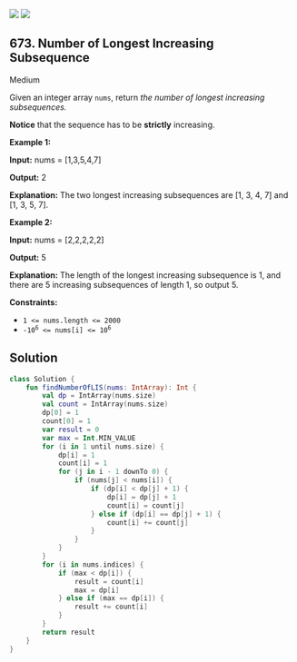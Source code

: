 [![](https://img.shields.io/github/stars/javadev/LeetCode-in-Kotlin?label=Stars&style=flat-square)](https://github.com/javadev/LeetCode-in-Kotlin)
[![](https://img.shields.io/github/forks/javadev/LeetCode-in-Kotlin?label=Fork%20me%20on%20GitHub%20&style=flat-square)](https://github.com/javadev/LeetCode-in-Kotlin/fork)

## 673\. Number of Longest Increasing Subsequence

Medium

Given an integer array `nums`, return _the number of longest increasing subsequences._

**Notice** that the sequence has to be **strictly** increasing.

**Example 1:**

**Input:** nums = [1,3,5,4,7]

**Output:** 2

**Explanation:** The two longest increasing subsequences are [1, 3, 4, 7] and [1, 3, 5, 7].

**Example 2:**

**Input:** nums = [2,2,2,2,2]

**Output:** 5

**Explanation:** The length of the longest increasing subsequence is 1, and there are 5 increasing subsequences of length 1, so output 5.

**Constraints:**

*   `1 <= nums.length <= 2000`
*   <code>-10<sup>6</sup> <= nums[i] <= 10<sup>6</sup></code>

## Solution

```kotlin
class Solution {
    fun findNumberOfLIS(nums: IntArray): Int {
        val dp = IntArray(nums.size)
        val count = IntArray(nums.size)
        dp[0] = 1
        count[0] = 1
        var result = 0
        var max = Int.MIN_VALUE
        for (i in 1 until nums.size) {
            dp[i] = 1
            count[i] = 1
            for (j in i - 1 downTo 0) {
                if (nums[j] < nums[i]) {
                    if (dp[i] < dp[j] + 1) {
                        dp[i] = dp[j] + 1
                        count[i] = count[j]
                    } else if (dp[i] == dp[j] + 1) {
                        count[i] += count[j]
                    }
                }
            }
        }
        for (i in nums.indices) {
            if (max < dp[i]) {
                result = count[i]
                max = dp[i]
            } else if (max == dp[i]) {
                result += count[i]
            }
        }
        return result
    }
}
```